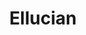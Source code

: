 ---
facebook: https://facebook.com/EllucianInc
linkedin: https://linkedin.com/company/ellucian
logohandle: ellucian
sort: ellucian
title: Ellucian
twitter: https://x.com/EllucianInc
website: https://www.ellucian.com/
youtube: https://youtube.com/user/EllucianInc
---